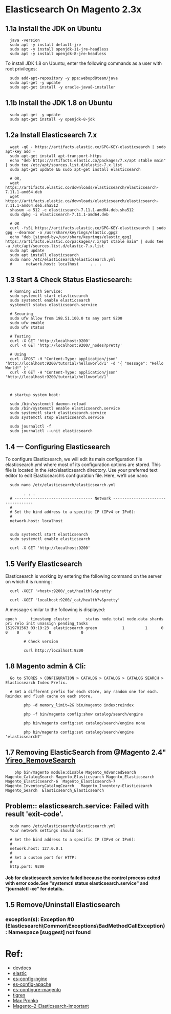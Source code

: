 # Elasticsearch On Magento 2.3x


## 1.1a Install the JDK on Ubuntu
      
      java -version 
      sudo apt -y install default-jre
      sudo apt -y install openjdk-11-jre-headless
      sudo apt -y install openjdk-8-jre-headless

To install JDK 1.8 on Ubuntu, enter the following commands as a user with root privileges:

      sudo add-apt-repository -y ppa:webupd8team/java
      sudo apt-get -y update
      sudo apt-get install -y oracle-java8-installer


## 1.1b  Install the JDK 1.8 on Ubuntu

      sudo apt-get -y update
      sudo apt-get install -y openjdk-8-jdk
       



## 1.2a Install Elasticsearch 7.x

      wget -qO - https://artifacts.elastic.co/GPG-KEY-elasticsearch | sudo apt-key add -
      sudo apt-get install apt-transport-https
      echo "deb https://artifacts.elastic.co/packages/7.x/apt stable main" | sudo tee /etc/apt/sources.list.d/elastic-7.x.list
      sudo apt-get update && sudo apt-get install elasticsearch
      
      # OR,
      wget https://artifacts.elastic.co/downloads/elasticsearch/elasticsearch-7.11.1-amd64.deb
      wget https://artifacts.elastic.co/downloads/elasticsearch/elasticsearch-7.11.1-amd64.deb.sha512
      shasum -a 512 -c elasticsearch-7.11.1-amd64.deb.sha512 
      sudo dpkg -i elasticsearch-7.11.1-amd64.deb

      # OR
      curl -fsSL https://artifacts.elastic.co/GPG-KEY-elasticsearch | sudo gpg --dearmor -o /usr/share/keyrings/elastic.gpg2
      echo "deb [signed-by=/usr/share/keyrings/elastic.gpg] https://artifacts.elastic.co/packages/7.x/apt stable main" | sudo tee -a /etc/apt/sources.list.d/elastic-7.x.list
      sudo apt update
      sudo apt install elasticsearch      
      sudo nano /etc/elasticsearch/elasticsearch.yml
      #      network.host: localhost     . . .
      

 

## 1.3 Start & Check Status Elasticsearch:
      
      # Running with Service:
      sudo systemctl start elasticsearch
      sudo systemctl enable elasticsearch
      systemctl status elasticsearch.service
      
      # Securing 
      sudo ufw allow from 198.51.100.0 to any port 9200
      sudo ufw enable
      sudo ufw status
      
      # Testing
      curl -X GET 'http://localhost:9200'
      curl -X GET 'http://localhost:9200/_nodes?pretty'
      
      # Using 
      curl -XPOST -H "Content-Type: application/json" 'http://localhost:9200/tutorial/helloworld/1' -d '{ "message": "Hello World!" }'
      curl -X GET -H "Content-Type: application/json" 'http://localhost:9200/tutorial/helloworld/1'
      
      
      
      # startup system boot:
      
      sudo /bin/systemctl daemon-reload
      sudo /bin/systemctl enable elasticsearch.service
      sudo systemctl start elasticsearch.service
      sudo systemctl stop elasticsearch.service
      
      sudo journalctl -f
      sudo journalctl --unit elasticsearch

## 1.4  — Configuring Elasticsearch
To configure Elasticsearch, we will edit its main configuration file elasticsearch.yml where most of its configuration options are stored. This file is located in the /etc/elasticsearch directory. Use your preferred text editor to edit Elasticsearch’s configuration file. Here, we’ll use nano:

      sudo nano /etc/elasticsearch/elasticsearch.yml

            . . .
      # ---------------------------------- Network -----------------------------------
      #
      # Set the bind address to a specific IP (IPv4 or IPv6):
      #
      network.host: localhost
      
      
      sudo systemctl start elasticsearch
      sudo systemctl enable elasticsearch
      
      curl -X GET 'http://localhost:9200'






## 1.5 Verify  Elasticsearch
 Elasticsearch is working by entering the following command on the server on which it is running:
 

      curl -XGET '<host>:9200/_cat/health?v&pretty'
      
      curl -XGET 'localhost:9200/_cat/health?v&pretty'

A message similar to the following is displayed:

```
epoch      timestamp cluster       status node.total node.data shards pri relo init unassign pending_tasks
1519701563 03:19:23  elasticsearch green           1         1      0   0    0    0        0             0

```

            # Check version
            
            curl http://localhost:9200
            
## 1.8 Magento admin & Cli: 
      
      Go to STORES > CONFIGURATION > CATALOG > CATALOG > CATALOG SEARCH > Elasticsearch Index Prefix.
      
      # Set a different prefix for each store, any random one for each. Reindex and flush cache on each store.

            php -d memory_limit=2G bin/magento index:reindex

            php -f bin/magento config:show catalog/search/engine
            
            php bin/magento config:set catalog/search/engine none
            
            php bin/magento config:set catalog/search/engine 'elasticsearch7'

            

## 1.7 Removing ElasticSearch from @Magento 2.4" [Yireo_RemoveSearch](https://github.com/yireo/Yireo_RemoveSearch)
 
        
        php bin/magento module:disable Magento_AdvancedSearch Magento_CatalogSearch Magento_Elasticsearch Magento_Elasticsearch Magento_Elasticsearch-6  Magento_Elasticsearch-7 Magento_InventoryCatalogCearch   Magento_Inventory-Elasticsearch Magento_Search  Elasticsearch_Elasticsearch
        
        


## Problem:: elasticsearch.service: Failed with result 'exit-code'.

      sudo nano /etc/elasticsearch/elasticsearch.yml
      Your network settings should be:
      
      # Set the bind address to a specific IP (IPv4 or IPv6):
      #
      network.host: 127.0.0.1
      #
      # Set a custom port for HTTP:
      #
      http.port: 9200


#### Job for elasticsearch.service failed because the control process exited with error code.See "systemctl status elasticsearch.service" and "journalctl -xe" for details.


## 1.5 Remove/Uninstall Elasticsearch


### exception(s): Exception #0 (Elasticsearch\Common\Exceptions\BadMethodCallException): Namespace [suggest] not found


# Ref:

- [devdocs](https://devdocs.magento.com/guides/v2.3/config-guide/elasticsearch/es-overview.html)
- [elastic](https://www.elastic.co/guide/en/elasticsearch/reference/current/deb.html)
- [es-config-nginx](https://devdocs.magento.com/guides/v2.3/config-guide/elasticsearch/es-config-nginx.html)
- [es-config-apache](https://devdocs.magento.com/guides/v2.3/config-guide/elasticsearch/es-config-apache.html)
- [es-configure-magento](https://devdocs.magento.com/guides/v2.3/config-guide/elasticsearch/configure-magento.html)
- [tigren](https://www.tigren.com/magento-2-elasticsearch/)
- [Max Pronko](https://youtu.be/ES3XIzWiffo)
- [Magento-2-Elasticsearch-important](https://www.quora.com/What-is-Magento-2-Elasticsearch-Is-it-really-important)



